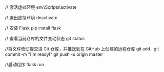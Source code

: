 // 激活虚拟环境
env\Scripts\activate


// 退出虚拟环境
deactivate


// 安装 Flask
pip install flask


// 查看当前仓库的文件变动状态
git status


//将文件改动提交进 Git 仓库，并推送到在 GitHub 上创建的远程仓库
git add .
git commit -m "I'm ready!"
git push -u origin master


//启动程序
flask run



